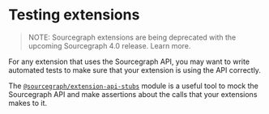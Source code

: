 # Testing extensions

> NOTE: Sourcegraph extensions are being deprecated with the upcoming Sourcegraph 4.0 release. Learn more.

For any extension that uses the Sourcegraph API, you may want to write automated
tests to make sure that your extension is using the API correctly.

The
[`@sourcegraph/extension-api-stubs`](https://github.com/sourcegraph/extension-api-stubs)
module is a useful tool to mock the Sourcegraph API and make assertions about
the calls that your extensions makes to it.
